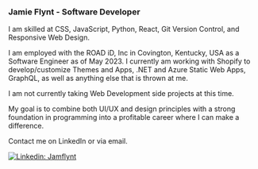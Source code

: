 ### Jamie Flynt - Software Developer


I am skilled at CSS, JavaScript, Python, React, Git Version Control, and Responsive Web Design.

I am employed with the ROAD iD, Inc in Covington, Kentucky, USA as a Software Engineer as of May 2023. I currently am working with Shopify to develop/customize Themes and Apps, .NET and Azure Static Web Apps, GraphQL, as well as anything else that is thrown at me.

I am not currently taking Web Development side projects at this time. 

My goal is to combine both UI/UX and design principles with a strong foundation in programming into a profitable career where I can make a difference.  

Contact me on LinkedIn or via email. 

[![Linkedin: Jamflynt](https://img.shields.io/badge/-Jamie_Flynt-blue?style=flat-square&logo=Linkedin&logoColor=white&link=https://www.linkedin.com/in/jamie-flynt88/)](https://www.linkedin.com/in/jamie-flynt88/)


<!--
**Jamflynt/Jamflynt** is a ✨ _special_ ✨ repository because its `README.md` (this file) appears on your GitHub profile.

Here are some ideas to get you started:

- 🔭 I’m currently working on ...
- 🌱 I’m currently learning ...
- 👯 I’m looking to collaborate on ...
- 🤔 I’m looking for help with ...
- 💬 Ask me about ...
- 📫 How to reach me: ...
- 😄 Pronouns: ...
- ⚡ Fun fact: ...
-->
